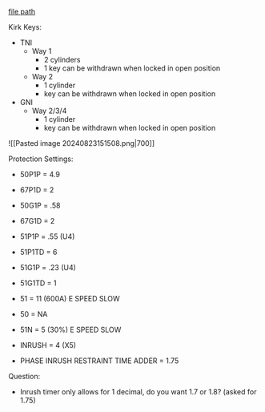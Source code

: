 
[file path](<file:///C:\Users\jnetherton\G&W Electric Co\US-PowerGridAutomation - Documents\_Lazer\Camp Humphreys (KK Interlock) - 111321>)

Kirk Keys:
- TNI
	- Way 1
		- 2 cylinders
		- 1 key can be withdrawn when locked in open position
	- Way 2
		- 1 cylinder
		- key can be withdrawn when locked in open position
- GNI
	- Way 2/3/4
		- 1 cylinder
		- key can be withdrawn when locked in open position

![[Pasted image 20240823151508.png|700]]

Protection Settings:
- 50P1P = 4.9
- 67P1D = 2
- 50G1P = .58
- 67G1D = 2
- 51P1P = .55 (U4)
- 51P1TD = 6
- 51G1P = .23 (U4)
- 51G1TD = 1

- 51 = 11 (600A) E SPEED SLOW
- 50 = NA
- 51N = 5 (30%) E SPEED SLOW
- INRUSH = 4 (X5)
- PHASE INRUSH RESTRAINT TIME ADDER = 1.75

Question:
- Inrush timer only allows for 1 decimal, do you want 1.7 or 1.8? (asked for 1.75)